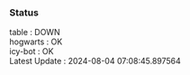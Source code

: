 ### Status


table : DOWN  
hogwarts : OK  
icy-bot : OK  
Latest Update : 2024-08-04 07:08:45.897564
